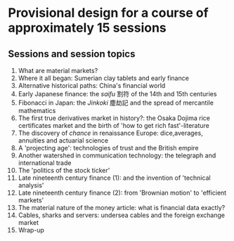 # Provisional design for a course of approximately 15 sessions

## Sessions and session topics

1. What are material markets?
2. Where it all began: Sumerian clay tablets and early finance
3. Alternative historical paths: China's financial world
4. Early Japanese finance: the *saifu* 割符 of the 14th and 15th centuries
5. Fibonacci in Japan: the *Jinkoki* 塵劫記 and the spread of mercantile mathematics
6. The first true derivatives market in history?: the Osaka Dojima rice certificates market and the birth of 'how to get rich fast'-literature
7. The discovery of *chance* in renaissance Europe: dice,averages, annuities and actuarial science
8. A 'projecting age': technologies of trust and the British empire
9. Another watershed in communication technology: the telegraph and international trade
10. The 'politics of the stock ticker'
11. Late nineteenth century finance (1): and the invention of 'technical analysis'
12. Late nineteenth century finance (2): from 'Brownian motion' to 'efficient markets'
13. The material nature of the money article: what is financial data exactly?
14. Cables, sharks and servers: undersea cables and the foreign exchange market
15. Wrap-up
